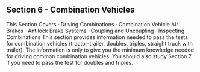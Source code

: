 ## Section 6 - Combination Vehicles
This Section Covers
· Driving Combinations
· Combination Vehicle Air Brakes
· Antilock Brake Systems
· Coupling and Uncoupling
· Inspecting Combinations
This section provides information needed to pass the tests for combination vehicles (tractor-trailer, doubles, triples, straight truck with trailer). The information is only to give you the minimum knowledge needed for driving common combination vehicles. You should also study Section 7 if you need to pass the test for doubles and triples.